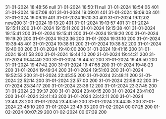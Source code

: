 31-01-2024 18:48:56		null
31-01-2024 18:50:11		null
31-01-2024 18:54:06		401
31-01-2024 19:07:08		401
31-01-2024 19:09:01		401
31-01-2024 19:09:08		401
31-01-2024 19:09:19		401
31-01-2024 19:10:30		401
31-01-2024 19:12:02		new200
31-01-2024 19:13:20		401
31-01-2024 19:13:57		401
31-01-2024 19:15:11		200
31-01-2024 19:15:11		200
31-01-2024 19:15:38		401
31-01-2024 19:15:41		200
31-01-2024 19:15:41		200
31-01-2024 19:19:20		200
31-01-2024 19:19:20		200
31-01-2024 19:22:36		200
31-01-2024 19:31:10		200
31-01-2024 19:38:48		401
31-01-2024 19:38:51		200
31-01-2024 19:38:52		200
31-01-2024 19:40:00		200
31-01-2024 19:40:00		200
31-01-2024 19:41:16		200
31-01-2024 19:41:58		200
31-01-2024 19:44:10		200
31-01-2024 19:44:21		200
31-01-2024 19:44:40		200
31-01-2024 19:44:52		200
31-01-2024 19:46:50		200
31-01-2024 19:47:42		200
31-01-2024 19:47:58		200
31-01-2024 19:48:23		200
31-01-2024 19:49:34		200
31-01-2024 19:51:03		200
31-01-2024 19:52:53		200
31-01-2024 22:45:55		200
31-01-2024 22:48:11		200
31-01-2024 22:52:14		200
31-01-2024 22:57:00		200
31-01-2024 22:58:02		200
31-01-2024 23:34:17		200
31-01-2024 23:36:12		200
31-01-2024 23:37:45		200
31-01-2024 23:39:37		200
31-01-2024 23:40:15		200
31-01-2024 23:41:03		200
31-01-2024 23:41:43		200
31-01-2024 23:42:11		200
31-01-2024 23:43:23		200
31-01-2024 23:43:59		200
31-01-2024 23:44:35		200
31-01-2024 23:45:10		200
31-01-2024 23:49:33		200
01-02-2024 00:07:25		200
01-02-2024 00:07:29		200
01-02-2024 00:07:39		200
